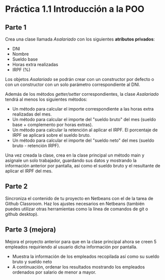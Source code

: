 # Práctica 1.1 Introducción a la POO
## Parte 1
Crea una clase llamada *Asalariado* con los siguientes **atributos privados**:
 - DNI
 - Nombre    
 - Sueldo base
 - Horas extra realizadas 
 - IRPF (%)

Los objetos *Asalariado* se podrán crear con un constructor por defecto o con un constructor con un solo parámetro correspondiente al DNI.

Además de los métodos *getter/setter* correspondientes, la clase *Asalariado* tendrá al menos los siguientes métodos:
- Un método para calcular el importe correspondiente a las horas extra realizadas del mes.
- Un método para calcular el importe del "sueldo bruto" del mes (sueldo base + complemento por horas extras).
- Un método para calcular la retención al aplicar el IRPF. El porcentaje de IRPF se aplicará sobre el sueldo bruto.
- Un método para calcular el importe del "sueldo neto" del mes (sueldo bruto - retención IRPF).

Una vez creada la clase, crea en la clase principal un método main y asígnale un solo trabajador, guardando sus datos y mostrando la información anterior por pantalla, así como el sueldo bruto y el resultante de aplicar el IRPF del mes.

## Parte 2
Sincroniza el contenido de tu proyecto en Netbeans con el de la tarea de Github Classroom. Haz los ajustes necesarios en Netbeans (también puedes utilizar otras herramientas como la línea de comandos de git o github desktop).

## Parte 3 (mejora)
Mejora el proyecto anterior para que en la clase principal ahora se creen 5 empleados requiriendo al usuario dicha información por pantalla.
- Muestra la información de los empleados recopilada así como su sueldo bruto y sueldo neto
- A continuación, ordenar los resultados mostrando los empleados ordenados por salario de menor a mayor.
